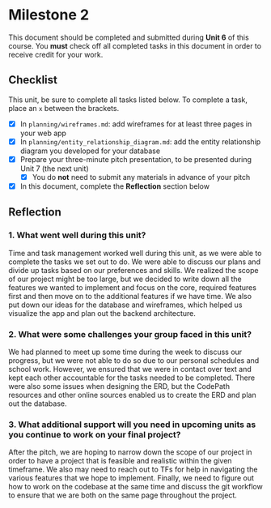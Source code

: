 # Milestone 2

This document should be completed and submitted during **Unit 6** of this course. You **must** check off all completed tasks in this document in order to receive credit for your work.

## Checklist

This unit, be sure to complete all tasks listed below. To complete a task, place an `x` between the brackets.

- [x] In `planning/wireframes.md`: add wireframes for at least three pages in your web app
- [x] In `planning/entity_relationship_diagram.md`: add the entity relationship diagram you developed for your database
- [x] Prepare your three-minute pitch presentation, to be presented during Unit 7 (the next unit)
  - [x] You do **not** need to submit any materials in advance of your pitch
- [x] In this document, complete the **Reflection** section below

## Reflection

### 1. What went well during this unit?

Time and task management worked well during this unit, as we were able to complete the tasks we set out to do. We were able to discuss our plans and divide up tasks based on our preferences and skills. We 
realized the scope of our project might be too large, but we decided to write down all the features we wanted to implement and focus on the core, required features first and then move on to the additional features if we have time. We also put down our ideas for the database and wireframes, which helped us visualize the app and plan out the backend architecture.

### 2. What were some challenges your group faced in this unit?

We had planned to meet up some time during the week to discuss our progress, but we were not able to do so due to our personal schedules and school work. However, we ensured that we were in contact over
text and kept each other accountable for the tasks needed to be completed. There were also some issues 
when designing the ERD, but the CodePath resources and other online sources enabled us to create 
the ERD and plan out the database.

### 3. What additional support will you need in upcoming units as you continue to work on your final project?

After the pitch, we are hoping to narrow down the scope of our project in order to have a project
that is feasible and realistic within the given timeframe. We also may need to reach out to TFs
for help in navigating the various features that we hope to implement. Finally, we need to figure out 
how to work on the codebase at the same time and discuss the git workflow to ensure that we are both
on the same page throughout the project.
